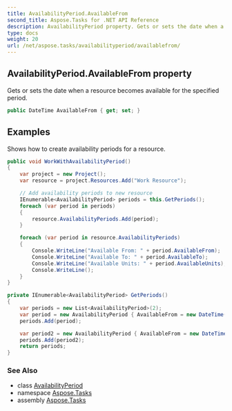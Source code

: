 ```yaml
---
title: AvailabilityPeriod.AvailableFrom
second_title: Aspose.Tasks for .NET API Reference
description: AvailabilityPeriod property. Gets or sets the date when a resource becomes available for the specified period
type: docs
weight: 20
url: /net/aspose.tasks/availabilityperiod/availablefrom/
---
```

## AvailabilityPeriod.AvailableFrom property

Gets or sets the date when a resource becomes available for the specified period.

```csharp
public DateTime AvailableFrom { get; set; }
```

## Examples

Shows how to create availability periods for a resource.

```csharp
public void WorkWithAvailabilityPeriod()
{
    var project = new Project();
    var resource = project.Resources.Add("Work Resource");

    // Add availability periods to new resource
    IEnumerable<AvailabilityPeriod> periods = this.GetPeriods();
    foreach (var period in periods)
    {
        resource.AvailabilityPeriods.Add(period);
    }

    foreach (var period in resource.AvailabilityPeriods)
    {
        Console.WriteLine("Available From: " + period.AvailableFrom);
        Console.WriteLine("Available To: " + period.AvailableTo);
        Console.WriteLine("Available Units: " + period.AvailableUnits);
        Console.WriteLine();
    }
}

private IEnumerable<AvailabilityPeriod> GetPeriods()
{
    var periods = new List<AvailabilityPeriod>(2);
    var period = new AvailabilityPeriod { AvailableFrom = new DateTime(2011, 12, 12), AvailableTo = new DateTime(2013, 12, 12), AvailableUnits = 0.99 };
    periods.Add(period);

    var period2 = new AvailabilityPeriod { AvailableFrom = new DateTime(2013, 12, 12), AvailableTo = new DateTime(2015, 12, 12), AvailableUnits = 0.94 };
    periods.Add(period2);
    return periods;
}
```

### See Also

* class [AvailabilityPeriod](../)
* namespace [Aspose.Tasks](../../availabilityperiod/)
* assembly [Aspose.Tasks](../../../)


